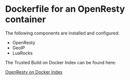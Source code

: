Dockerfile for an OpenResty container
=========

The following components are installed and configured:

* OpenResty
* GeoIP
* LuaRocks

The Trusted Build on Docker Index can be found here:  

[OpenResty on Docker Index](https://index.docker.io/u/switzer/docker-openresty/)

